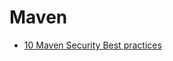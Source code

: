 # Maven

* [10 Maven Security Best practices](https://snyk.io/blog/10-maven-security-best-practices/)
